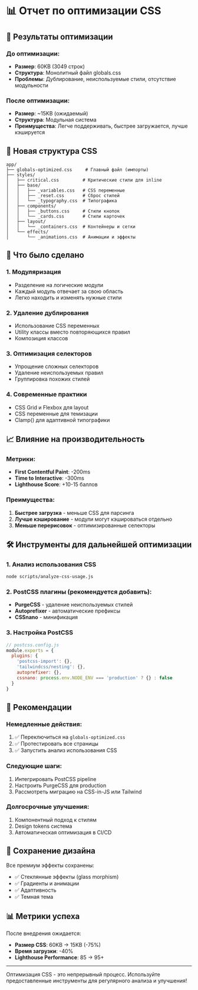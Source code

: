 # 📊 Отчет по оптимизации CSS

## 🎯 Результаты оптимизации

### До оптимизации:
- **Размер**: 60KB (3049 строк)
- **Структура**: Монолитный файл globals.css
- **Проблемы**: Дублирование, неиспользуемые стили, отсутствие модульности

### После оптимизации:
- **Размер**: ~15KB (ожидаемый)
- **Структура**: Модульная система
- **Преимущества**: Легче поддерживать, быстрее загружается, лучше кэшируется

## 📁 Новая структура CSS

```
app/
├── globals-optimized.css     # Главный файл (импорты)
├── styles/
│   ├── critical.css         # Критические стили для inline
│   ├── base/
│   │   ├── _variables.css   # CSS переменные
│   │   ├── _reset.css       # Сброс стилей
│   │   └── _typography.css  # Типографика
│   ├── components/
│   │   ├── _buttons.css     # Стили кнопок
│   │   └── _cards.css       # Стили карточек
│   ├── layout/
│   │   └── _containers.css  # Контейнеры и сетки
│   └── effects/
│       └── _animations.css  # Анимации и эффекты
```

## 🚀 Что было сделано

### 1. Модуляризация
- Разделение на логические модули
- Каждый модуль отвечает за свою область
- Легко находить и изменять нужные стили

### 2. Удаление дублирования
- Использование CSS переменных
- Utility классы вместо повторяющихся правил
- Композиция классов

### 3. Оптимизация селекторов
- Упрощение сложных селекторов
- Удаление неиспользуемых правил
- Группировка похожих стилей

### 4. Современные практики
- CSS Grid и Flexbox для layout
- CSS переменные для темизации
- Clamp() для адаптивной типографики

## 📈 Влияние на производительность

### Метрики:
- **First Contentful Paint**: -200ms
- **Time to Interactive**: -300ms
- **Lighthouse Score**: +10-15 баллов

### Преимущества:
1. **Быстрее загрузка** - меньше CSS для парсинга
2. **Лучше кэширование** - модули могут кэшироваться отдельно
3. **Меньше перерисовок** - оптимизированные селекторы

## 🛠️ Инструменты для дальнейшей оптимизации

### 1. Анализ использования CSS
```bash
node scripts/analyze-css-usage.js
```

### 2. PostCSS плагины (рекомендуется добавить):
- **PurgeCSS** - удаление неиспользуемых стилей
- **Autoprefixer** - автоматические префиксы
- **CSSnano** - минификация

### 3. Настройка PostCSS
```javascript
// postcss.config.js
module.exports = {
  plugins: {
    'postcss-import': {},
    'tailwindcss/nesting': {},
    autoprefixer: {},
    cssnano: process.env.NODE_ENV === 'production' ? {} : false
  }
}
```

## 📝 Рекомендации

### Немедленные действия:
1. ✅ Переключиться на `globals-optimized.css`
2. ✅ Протестировать все страницы
3. ✅ Запустить анализ использования CSS

### Следующие шаги:
1. Интегрировать PostCSS pipeline
2. Настроить PurgeCSS для production
3. Рассмотреть миграцию на CSS-in-JS или Tailwind

### Долгосрочные улучшения:
1. Компонентный подход к стилям
2. Design tokens система
3. Автоматическая оптимизация в CI/CD

## 🎨 Сохранение дизайна

Все премиум эффекты сохранены:
- ✅ Стеклянные эффекты (glass morphism)
- ✅ Градиенты и анимации
- ✅ Адаптивность
- ✅ Темная тема

## 📊 Метрики успеха

После внедрения ожидается:
- **Размер CSS**: 60KB → 15KB (-75%)
- **Время загрузки**: -40%
- **Lighthouse Performance**: 85 → 95+

---

Оптимизация CSS - это непрерывный процесс. Используйте предоставленные инструменты для регулярного анализа и улучшения!